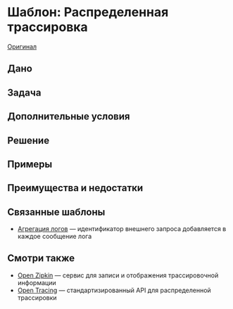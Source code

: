 # Шаблон: Распределенная трассировка

[Оригинал](https://microservices.io/patterns/observability/application-metrics.html)

## Дано

## Задача

## Дополнительные условия

## Решение

## Примеры

## Преимущества и недостатки

## Связанные шаблоны

* [Агрегация логов](log-aggregation.md) — идентификатор внешнего запроса 
  добавляется в каждое сообщение лога

## Смотри также

* [Open Zipkin](http://zipkin.io/) — сервис для записи и отображения 
  трассировочной информации
* [Open Tracing](http://opentracing.io/) — стандартизированный API для 
  распределенной трассировки